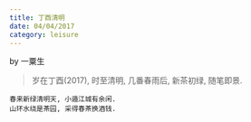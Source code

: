 ```yaml
---
title: 丁酉清明
date: 04/04/2017
category: leisure
---
```



by 一粟生

>  岁在丁酉(2017), 时至清明, 几番春雨后, 新茶初绿, 随笔即景.

``` poem
春来新绿清明天, 小遁江城有余闲.
山环水绕是茶园, 采得春茶换酒钱.
```
